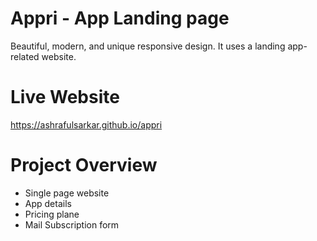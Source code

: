 # Appri - App Landing page
Beautiful, modern, and unique responsive design. It uses a landing app-related website.

# Live Website
 https://ashrafulsarkar.github.io/appri

# Project Overview
* Single page website
* App details
* Pricing plane
* Mail Subscription form
